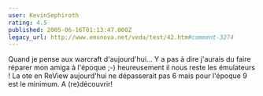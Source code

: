 ```yaml
---
user: KevinSephiroth
rating: 4.5
published: 2005-06-16T01:13:47.000Z
legacy_url: http://www.emunova.net/veda/test/42.htm#comment-3274
---
```

Quand je pense aux warcraft d'aujourd'hui... Y a pas à dire j'aurais du faire réparer mon amiga à l'époque ;-) heureusement il nous reste les émulateurs ! La ote en ReView aujourd'hui ne dépasserait pas 6 mais pour l'époque 9 est le minimum. A (re)découvrir!
